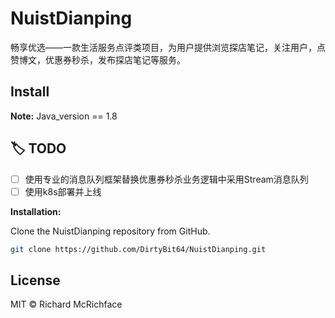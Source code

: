 # NuistDianping
畅享优选——一款生活服务点评类项目，为用户提供浏览探店笔记，关注用户，点赞博文，优惠券秒杀，发布探店笔记等服务。

## Install

**Note:**
Java_version == 1.8

## :label: TODO 
- [ ] 使用专业的消息队列框架替换优惠券秒杀业务逻辑中采用Stream消息队列
- [ ] 使用k8s部署并上线

**Installation:**

Clone the NuistDianping repository from GitHub.
```bash
git clone https://github.com/DirtyBit64/NuistDianping.git
```

## License
MIT © Richard McRichface
